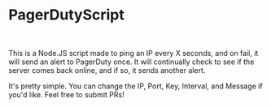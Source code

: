 # PagerDutyScript
<br>

This is a Node.JS script made to ping an IP every X seconds, and on fail, it will send an alert to PagerDuty once. It will continually check to see if the server comes back online, and if so, it sends another alert.

It's pretty simple. You can change the IP, Port, Key, Interval, and Message if you'd like. Feel free to submit PRs!
